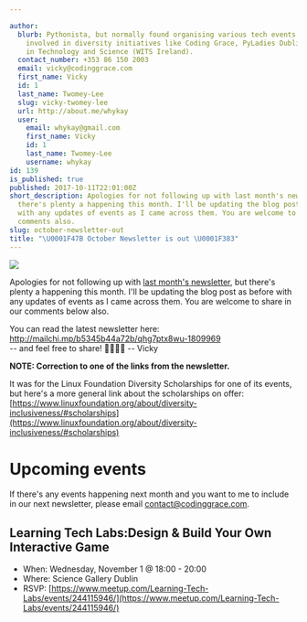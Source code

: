 ```yaml
---

author:
  blurb: Pythonista, but normally found organising various tech events, and now heavily
    involved in diversity initiatives like Coding Grace, PyLadies Dublin, and Women
    in Technology and Science (WITS Ireland).
  contact_number: +353 86 150 2003
  email: vicky@codinggrace.com
  first_name: Vicky
  id: 1
  last_name: Twomey-Lee
  slug: vicky-twomey-lee
  url: http://about.me/whykay
  user:
    email: whykay@gmail.com
    first_name: Vicky
    id: 1
    last_name: Twomey-Lee
    username: whykay
id: 139
is_published: true
published: 2017-10-11T22:01:00Z
short_description: Apologies for not following up with last month's newsletter, but
  there's plenty a happening this month. I'll be updating the blog post as before
  with any updates of events as I came across them. You are welcome to share in our
  comments also.
slug: october-newsletter-out
title: "\U0001F47B October Newsletter is out \U0001F383"
---
```


<img src="https://i.imgur.com/3Ozqfwb.jpg" class="img-responsive center-block"/>

Apologies for not following up with [last month's newsletter]("http://us7.campaign-archive2.com/?u=8612b25618972d14df5c6a1fb&id=3ba6fe3c3d"), but there's plenty a happening this month. I'll be updating the blog post as before with any updates of events as I came across them. You are welcome to share in our comments below also.

<div class="well well-sm">
	You can read the latest newsletter here: <a href="http://mailchi.mp/b5345b44a72b/qhg7ptx8wu-1809969">http://mailchi.mp/b5345b44a72b/qhg7ptx8wu-1809969</a> 
	<div>-- and feel free to share! 👩‍💻👨‍💻 -- Vicky</div>
</div>

<strong> NOTE: Correction to one of the links from the newsletter.</strong>

It was for the Linux Foundation Diversity Scholarships for one of its events, but here's a more general link about the scholarships on offer: [https://www.linuxfoundation.org/about/diversity-inclusiveness/#scholarships](https://www.linuxfoundation.org/about/diversity-inclusiveness/#scholarships)

# Upcoming events
If there's any events happening next month and you want to me to include in our next newsletter, please email <a hhref="mailto:contact@codinggrace.com">contact@codinggrace.com</a>.

## Learning Tech Labs:Design & Build Your Own Interactive Game
* When: Wednesday, November 1 @ 18:00 - 20:00
* Where: Science Gallery Dublin
* RSVP: [https://www.meetup.com/Learning-Tech-Labs/events/244115946/](https://www.meetup.com/Learning-Tech-Labs/events/244115946/)